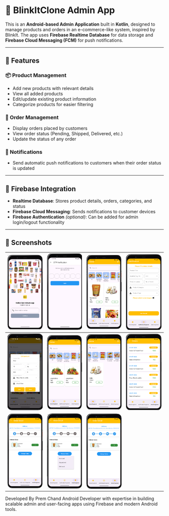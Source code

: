 # 🚀 BlinkItClone Admin App

This is an **Android-based Admin Application** built in **Kotlin**, designed to manage products and orders in an e-commerce-like system, inspired by BlinkIt. 
The app uses **Firebase Realtime Database** for data storage and **Firebase Cloud Messaging (FCM)** for push notifications.

---

## 🔧 Features

### 📦 Product Management
- Add new products with relevant details
- View all added products
- Edit/update existing product information
- Categorize products for easier filtering

### 📃 Order Management
- Display orders placed by customers
- View order status (Pending, Shipped, Delivered, etc.)
- Update the status of any order

### 🔔 Notifications
- Send automatic push notifications to customers when their order status is updated

---

## 🔗 Firebase Integration
- **Realtime Database**: Stores product details, orders, categories, and status
- **Firebase Cloud Messaging**: Sends notifications to customer devices
- **Firebase Authentication** *(optional)*: Can be added for admin login/logout functionality

---

## 📸 Screenshots

| ![Login](assets/images/login.png) | ![OTP](assets/images/otp.png) | ![Home](assets/images/home.png) | ![Add Product](assets/images/add_product.png) |
|------------------------------------------------|---|---|---|
| ![Update Product](assets/images/update_product.png) | ![Product Category](assets/images/product_category.png) | ![Product Category 1](assets/images/product_category1.png) | ![Order Detail](assets/images/order_detail.png) |
| ![Order Status](assets/images/order_status.png)|  ![Order Status 2](assets/images/order_status2.png) | ![Order Status 1](assets/images/order_status1.png) |&nbsp; |



Developed By
Prem Chand
Android Developer with expertise in building scalable admin and user-facing apps using Firebase and modern Android tools.

